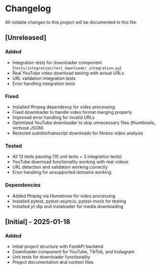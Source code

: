 # Changelog

All notable changes to this project will be documented in this file.

## [Unreleased]

### Added
- Integration tests for downloader component (`tests/integration/test_downloader_integration.py`)
- Real YouTube video download testing with actual URLs
- URL validation integration tests
- Error handling integration tests

### Fixed
- Installed ffmpeg dependency for video processing
- Fixed downloader to handle video format merging properly
- Improved error handling for invalid URLs
- Optimized YouTube downloader to skip unnecessary files (thumbnails, verbose JSON)
- Restored subtitle/transcript downloads for fitness video analysis

### Tested
- All 13 tests passing (10 unit tests + 3 integration tests)
- YouTube download functionality working with real videos
- URL detection and validation working correctly
- Error handling for unsupported domains working

### Dependencies
- Added ffmpeg via Homebrew for video processing
- Installed pytest, pytest-asyncio, pytest-mock for testing
- Installed yt-dlp and instaloader for media downloading

## [Initial] - 2025-01-18

### Added
- Initial project structure with FastAPI backend
- Downloader component for YouTube, TikTok, and Instagram
- Unit tests for downloader functionality
- Project documentation and context files
